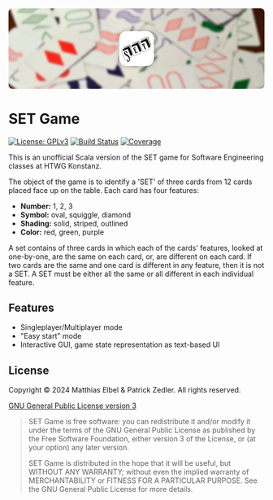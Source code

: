 <img src="assets/header.png" />

# SET Game

[![License: GPLv3](https://img.shields.io/badge/License-GPLv3-blue.svg)](https://www.gnu.org/licenses/gpl.txt) [![Build Status](https://img.shields.io/github/actions/workflow/status/patzly/set-game-scala/scala.yml?branch=main&label=Build)](https://github.com/patzly/set-game-scala/actions/workflows/scala.yml) [![Coverage](https://img.shields.io/coveralls/github/patzly/set-game-scala/main?label=Coverage)](https://coveralls.io/github/patzly/set-game-scala?branch=main)

This is an unofficial Scala version of the SET game for Software Engineering classes at HTWG Konstanz.

The object of the game is to identify a 'SET' of three cards from 12 cards placed face up on the table. Each card has four features:

* **Number:** 1, 2, 3
* **Symbol:** oval, squiggle, diamond
* **Shading:** solid, striped, outlined
* **Color:** red, green, purple

A set contains of three cards in which each of the cards' features, looked at one-by-one, are the same on each card, or, are different on each card.
If two cards are the same and one card is different in any feature, then it is not a SET. A SET must be either all the same or all different in each individual feature.

## Features

* Singleplayer/Multiplayer mode
* "Easy start" mode
* Interactive GUI, game state representation as text-based UI

## License

Copyright &copy; 2024 Matthias Elbel & Patrick Zedler. All rights reserved.

[GNU General Public License version 3](https://www.gnu.org/licenses/gpl.txt)

> SET Game is free software: you can redistribute it and/or modify it under the terms of the GNU General Public License as published by the Free Software Foundation, either version 3 of the License, or (at your option) any later version.
>
> SET Game is distributed in the hope that it will be useful, but WITHOUT ANY WARRANTY; without even the implied warranty of MERCHANTABILITY or FITNESS FOR A PARTICULAR PURPOSE. See the GNU General Public License for more details.
